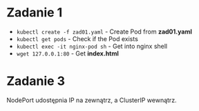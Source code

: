 # Zadanie 1

- `kubectl create -f zad01.yaml` - Create Pod from **zad01.yaml**
- `kubectl get pods` - Check if the Pod exists
- `kubectl exec -it nginx-pod sh` - Get into nginx shell
- `wget 127.0.0.1:80` - Get **index.html**

# Zadanie 3

NodePort udostępnia IP na zewnątrz, a ClusterIP wewnątrz.